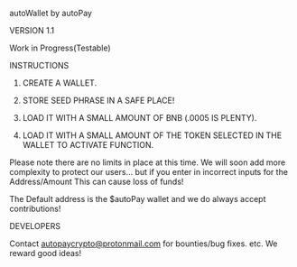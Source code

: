 autoWallet by autoPay

VERSION 1.1

Work in Progress(Testable)


INSTRUCTIONS


1. CREATE A WALLET.

2. STORE SEED PHRASE IN A SAFE PLACE!

3. LOAD IT WITH A SMALL AMOUNT OF BNB (.0005 IS PLENTY).

4. LOAD IT WITH A SMALL AMOUNT OF THE TOKEN SELECTED IN THE WALLET TO ACTIVATE FUNCTION.


Please note there are no limits in place at this time. We will soon add more complexity to protect our users... but if you enter in incorrect inputs for the Address/Amount This can cause loss of funds!

The Default address is the $autoPay wallet and we do always accept contributions!


DEVELOPERS

Contact autopaycrypto@protonmail.com for bounties/bug fixes. etc. We reward good ideas!







